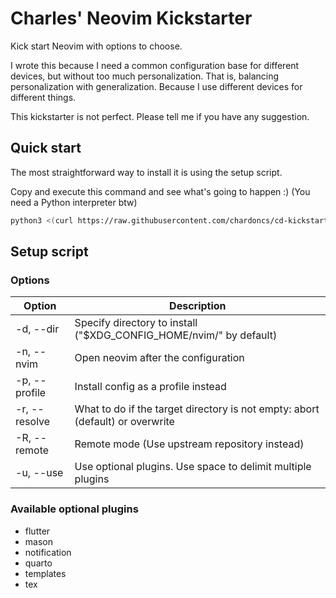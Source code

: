 # Charles' Neovim Kickstarter

Kick start Neovim with options to choose.

I wrote this because I need a common configuration base for different devices,
but without too much personalization. That is, balancing personalization with generalization.
Because I use different devices for different things.

This kickstarter is not perfect. Please tell me if you have
any suggestion.

## Quick start

The most straightforward way to install it is using the setup script.

Copy and execute this command and see what's going to happen :) (You need a Python interpreter btw)

```bash
python3 <(curl https://raw.githubusercontent.com/chardoncs/cd-kickstart.nvim/main/setup.py) -R -n
```

## Setup script

### Options

|    Option       |                                 Description                                   |
|-----------------|-------------------------------------------------------------------------------|
| -d, --dir       | Specify directory to install ("$XDG_CONFIG_HOME/nvim/" by default)            |
| -n, --nvim      | Open neovim after the configuration                                           |
| -p, --profile   | Install config as a profile instead                                           |
| -r, --resolve   | What to do if the target directory is not empty: abort (default) or overwrite |
| -R, --remote    | Remote mode (Use upstream repository instead)                                 |
| -u, --use       | Use optional plugins. Use space to delimit multiple plugins                   |

### Available optional plugins

- flutter
- mason
- notification
- quarto
- templates
- tex
